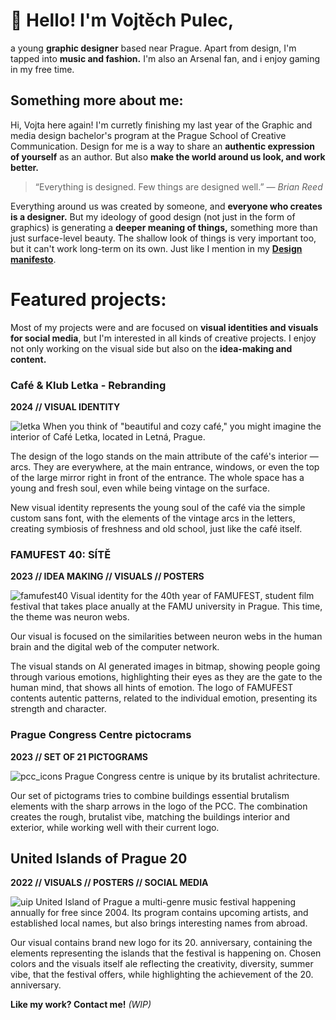 # 👋 Hello! I'm Vojtěch Pulec,

a young **graphic designer** based near Prague. Apart from design, I'm tapped into **music and fashion.** I'm also an Arsenal fan, and i enjoy gaming in my free time.

## Something more about me:

Hi, Vojta here again! I'm curretly finishing my last year of the Graphic and media design bachelor's program at the Prague School of Creative Communication. Design for me is a way to share an **authentic expression of yourself** as an author. But also **make the world around us look, and work better.**

> “Everything is designed. Few things are designed well.” — *Brian Reed*

Everything around us was created by someone, and **everyone who creates is a designer.** But my ideology of good design (not just in the form of graphics) is generating a **deeper meaning of things,** something more than just surface-level beauty. The shallow look of things is very important too, but it can't work long-term on its own. Just like I mention in my **[Design manifesto](https://github.com/vojtechpulec/english-for-designers/blob/main/01-design-manifesto/index.md)**. 


# Featured projects:
Most of my projects were and are focused on **visual identities and visuals for social media**, but I'm interested in all kinds of creative projects. I enjoy not only working on the visual side but also on the **idea-making and content.** 

### Café & Klub Letka - Rebranding
**2024 // VISUAL IDENTITY**

![letka](https://github.com/user-attachments/assets/c127373a-0ad2-4fe9-a567-3e4da7d19e24)
When you think of "beautiful and cozy café," you might imagine the interior of Café Letka, located in Letná, Prague.

The design of the logo stands on the main attribute of the café's interior — arcs. They are everywhere, at the main entrance, windows, or even the top of the large mirror right in front of the entrance. The whole space has a young and fresh soul, even while being vintage on the surface.

New visual identity represents the young soul of the café via the simple custom sans font, with the elements of the vintage arcs in the letters, creating symbiosis of freshness and old school, just like the café itself.



### FAMUFEST 40: SÍTĚ
**2023  //  IDEA MAKING  //  VISUALS  //  POSTERS**

![famufest40](https://github.com/user-attachments/assets/64866c90-e4df-4c4b-8962-7901f3373adf)
Visual identity for the 40th year of FAMUFEST, student film festival that takes place anually at the FAMU university in Prague. This time, the theme was neuron webs.

Our visual is focused on the similarities between neuron webs in the human brain and the digital web of the computer network. 

The visual stands on AI generated images in bitmap, showing people going through various emotions, highlighting their eyes as they are the gate to the human mind, that shows all hints of emotion. The logo of FAMUFEST contents autentic patterns, related to the individual emotion, presenting its strength and character.


### Prague Congress Centre pictocrams
**2023  //  SET OF 21 PICTOGRAMS**

![pcc_icons](https://github.com/user-attachments/assets/a72e6c50-a370-4672-9a9d-6a465a41a0db)
Prague Congress centre is unique by its brutalist achritecture.

Our set of pictograms tries to combine buildings essential brutalism elements with the sharp arrows in the logo of the PCC. The combination creates the rough, brutalist vibe, matching the buildings interior and exterior, while working well with their current logo.


## United Islands of Prague 20
**2022  //  VISUALS  //  POSTERS  //  SOCIAL MEDIA**

![uip](https://github.com/user-attachments/assets/f0fcf48e-a282-4725-ac02-e93c69bb3f5f)
United Island of Prague a multi-genre music festival happening annually for free since 2004. Its program contains upcoming artists, and established local names, but also brings interesting names from abroad.

Our visual contains brand new logo for its 20. anniversary, containing the elements representing the islands that the festival is happening on. Chosen colors and the visuals itself ale reflecting the creativity, diversity, summer vibe, that the festival offers, while highlighting the achievement of the 20. anniversary.

**Like my work? Contact me!**
*(WIP)*

